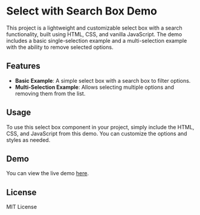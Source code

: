 # Select with Search Box Demo

This project is a lightweight and customizable select box with a search functionality, built using HTML, CSS, and vanilla JavaScript. The demo includes a basic single-selection example and a multi-selection example with the ability to remove selected options.

## Features

- **Basic Example**: A simple select box with a search box to filter options.
- **Multi-Selection Example**: Allows selecting multiple options and removing them from the list.

## Usage

To use this select box component in your project, simply include the HTML, CSS, and JavaScript from this demo. You can customize the options and styles as needed.

## Demo

You can view the live demo [here](longdp121.github.io/blob/main/web-ban-hang/shop.html).

## License

MIT License
